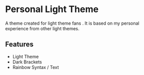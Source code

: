 # Personal Light Theme
A theme created for light theme fans . It is based on my personal experience from other light themes.

## Features

- Light Theme
- Dark Brackets
- Rainbow Syntax / Text